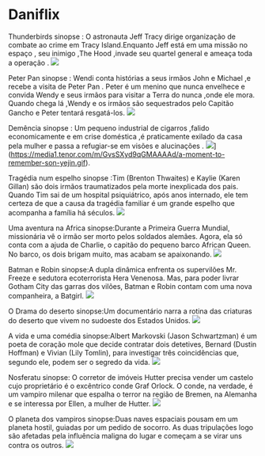 # Daniflix
Thunderbirds 
sinopse : O astronauta Jeff Tracy dirige organização de combate ao crime em Tracy Island.Enquanto Jeff está em uma missão no espaço , seu inimigo ,The Hood ,invade seu quartel general e ameaça toda a operação .
![](https://media1.tenor.com/m/PEArWOE6afoAAAAd/marina-stingray.gif)

Peter Pan 
sinopse : Wendi conta  histórias a seus irmãos John e Michael ,e recebe a visita de Peter Pan . Peter é um menino que nunca envelhece e convida Wendy e seus irmãos para visitar a Terra do nunca ,onde ele mora. Quando chega lá ,Wendy e os irmãos são sequestrados pelo Capitão Gancho e Peter tentará resgatá-los.
![](https://media1.tenor.com/m/1CEkBeHjxLgAAAAC/fairy-princess-alexis-clark.gif)

Demência 
sinopse : Um pequeno industrial de cigarros ,falido economicamente e em crise doméstica ,é praticamente exilado da casa pela mulher e passa a refugiar-se em visões e alucinações .
![]([)](https://media1.tenor.com/m/GvsSXyd9qGMAAAAd/a-moment-to-remember-son-yejin.gif).

Tragédia num espelho 
sinopse :Tim (Brenton Thwaites) e Kaylie (Karen Gillan) são dois irmãos traumatizados pela morte inexplicada dos pais. Quando Tim sai de um hospital psiquiátrico, após anos internado, ele tem certeza de que a causa da tragédia familiar é um grande espelho que acompanha a família há séculos.
![](https://media1.tenor.com/m/dcLg7qtASJwAAAAd/broken-reflection-homelander.gif)

Uma aventura na Africa 
sinopse:Durante a Primeira Guerra Mundial, missionária vê o irmão ser morto pelos soldados alemães. Agora, ela só conta com a ajuda de Charlie, o capitão do pequeno barco African Queen. No barco, os dois brigam muito, mas acabam se apaixonando.
![](https://media1.tenor.com/m/BroVmjphjA0AAAAd/xirtus-queen.gif)

Batman e Robin 
sinopse:A dupla dinâmica enfrenta os supervilões Mr. Freeze e sedutora ecoterrorista Hera Venenosa. Mas, para poder livrar Gotham City das garras dos vilões, Batman e Robin contam com uma nova companheira, a Batgirl.
![](https://media1.tenor.com/m/n2jzDP1bfFkAAAAd/snachat-batman-batman.gif)

O Drama do deserto 
sinopse:Um documentário narra a rotina das criaturas do deserto que vivem no sudoeste dos Estados Unidos.
![](https://media1.tenor.com/m/mHkPRHW3rE0AAAAd/nothing-desert.gif)

A vida e uma comédia 
sinopse:Albert Markovski (Jason Schwartzman) é um poeta de coração mole que decide contratar dois detetives, Bernard (Dustin Hoffman) e Vivian (Lily Tomlin), para investigar três coincidências que, segundo ele, podem ser o segredo da vida.
![](https://media1.tenor.com/m/PZOjj7-o1LQAAAAd/vivek-comedy-aadhi-movie-comedy.gif)

Nosferatu 
sinopse: O corretor de imóveis Hutter precisa vender um castelo cujo proprietário é o excêntrico conde Graf Orlock. O conde, na verdade, é um vampiro milenar que espalha o terror na região de Bremen, na Alemanha e se interessa por Ellen, a mulher de Hutter.
![](https://media1.tenor.com/m/OtHJQx7DO5kAAAAd/nosferatu-engraving.gif)

O planeta dos vampiros 
sinopse:Duas naves espaciais pousam em um planeta hostil, guiadas por um pedido de socorro. As duas tripulações logo são afetadas pela influência maligna do lugar e começam a se virar uns contra os outros.
![](https://media1.tenor.com/m/wGi4SRiF9gUAAAAd/star-wars-episode-i-the-phantom-menace-the-phantom-menace.gif)

